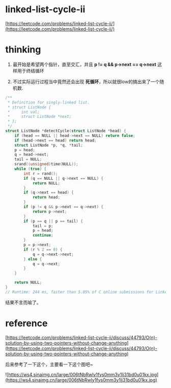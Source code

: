 # linked-list-cycle-ii

[https://leetcode.com/problems/linked-list-cycle-ii/](https://leetcode.com/problems/linked-list-cycle-ii/)


# thinking

1. 最开始是希望两个指针，直至交汇，并且 **p != q && p->next == q->next** 这样用于终结循环

2. 不过实际运行过程当中竟然还会出现 **死循环**，所以就很low的搞出来了一个随机数.

```c
/**
 * Definition for singly-linked list.
 * struct ListNode {
 *     int val;
 *     struct ListNode *next;
 * };
 */
struct ListNode *detectCycle(struct ListNode *head) {
    if (head == NULL || head->next == NULL) return false;
    if (head->next == head) return head;
    struct ListNode *p, *q, *tail;
    p = head;
    q = head->next;
    tail = NULL;
    srand((unsigned)time(NULL));
    while (true) {
        int r = rand();
        if (q == NULL || q->next == NULL) {
            return NULL;
        }
        if (q->next == head) {
            return head;
        }
        if (p != q && p->next == q->next) {
            return p->next;
        }
        if (p == q || p == tail) {
            tail = p;
            p = head;
            continue;
        }
        p = p->next;
        if (r % 2 == 0) {
            q = q->next->next;
        } else {
            q = q->next;
        }
    }

    return NULL;
}
// Runtime: 244 ms, faster than 5.05% of C online submissions for Linked List Cycle II.
```

结果不言而喻了。

# reference

[https://leetcode.com/problems/linked-list-cycle-ii/discuss/44793/O(n)-solution-by-using-two-pointers-without-change-anything](https://leetcode.com/problems/linked-list-cycle-ii/discuss/44793/O(n)-solution-by-using-two-pointers-without-change-anything)

后来参考了一下这个，主要看一下这个图吧~

![https://ws4.sinaimg.cn/large/006tNbRwly1fys0mm3y1lj31bd0u01kx.jpg](https://ws4.sinaimg.cn/large/006tNbRwly1fys0mm3y1lj31bd0u01kx.jpg)
